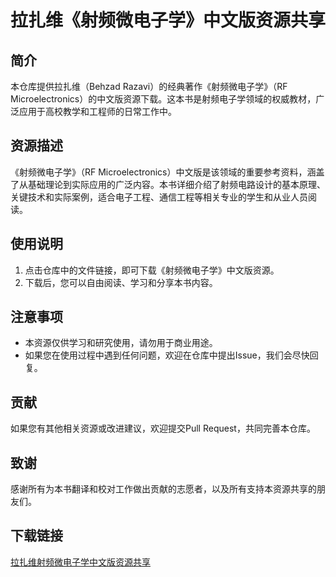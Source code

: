 # 拉扎维《射频微电子学》中文版资源共享

## 简介
本仓库提供拉扎维（Behzad Razavi）的经典著作《射频微电子学》（RF Microelectronics）的中文版资源下载。这本书是射频电子学领域的权威教材，广泛应用于高校教学和工程师的日常工作中。

## 资源描述
《射频微电子学》（RF Microelectronics）中文版是该领域的重要参考资料，涵盖了从基础理论到实际应用的广泛内容。本书详细介绍了射频电路设计的基本原理、关键技术和实际案例，适合电子工程、通信工程等相关专业的学生和从业人员阅读。

## 使用说明
1. 点击仓库中的文件链接，即可下载《射频微电子学》中文版资源。
2. 下载后，您可以自由阅读、学习和分享本书内容。

## 注意事项
- 本资源仅供学习和研究使用，请勿用于商业用途。
- 如果您在使用过程中遇到任何问题，欢迎在仓库中提出Issue，我们会尽快回复。

## 贡献
如果您有其他相关资源或改进建议，欢迎提交Pull Request，共同完善本仓库。

## 致谢
感谢所有为本书翻译和校对工作做出贡献的志愿者，以及所有支持本资源共享的朋友们。

## 下载链接

[拉扎维射频微电子学中文版资源共享](https://pan.quark.cn/s/f8d5887abea6)